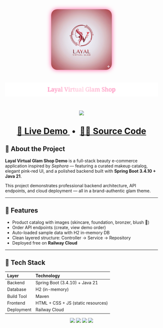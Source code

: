 <p align="center">
  <img src="IMG_3256.jpeg" width="200" alt="Layal Virtual Glam Logo" style="border-radius:20px;box-shadow:0 0 15px #ff5fa2;">
</p>

<h1 align="center">
  <p align="center">
  <img src="assets/title-shimmer.svg" alt="Animated Title – Layal Virtual Glam Shop">
</p>

<p align="center">
  <img src="https://readme-typing-svg.demolab.com?font=Playfair+Display&pause=1000&color=FF5FA2&center=true&vCenter=true&width=600&lines=Spring+Boot+%7C+Java+21;E-Commerce+Beauty+Demo;Deployed+on+Railway" />
</p>

<p align="center">
  <a href="https://layal-virtualglam-shop-production-db42.up.railway.app">
   💄 <b>Live Demo</b>
  </a>
  &nbsp;•&nbsp;
  <a href="https://github.com/LayalAlsowayigh/Layal-virtualglam-shop">
    👩‍💻 <b>Source Code</b>
  </a>
</p>



## 💋 About the Project
**Layal Virtual Glam Shop Demo** is a full-stack beauty e-commerce application inspired by *Sephora* — featuring a curated makeup catalog, elegant pink-red UI, and a polished backend built with **Spring Boot 3.4.10 + Java 21**.

This project demonstrates professional backend architecture, API endpoints, and cloud deployment — all in a brand-authentic glam theme.  

---

## 🧴 Features
- Product catalog with images (skincare, foundation, bronzer, blush 💅)
- Order API endpoints (create, view demo order)
- Auto-loaded sample data with H2 in-memory DB
- Clean layered structure: Controller → Service → Repository
- Deployed free on **Railway Cloud**

---

## 🧠 Tech Stack
| Layer | Technology |
|:------|:------------|
| Backend | Spring Boot (3.4.10) + Java 21 |
| Database | H2 (in-memory) |
| Build Tool | Maven |
| Frontend | HTML + CSS + JS (static resources) |
| Deployment | Railway Cloud |

<p align="center">
  <img src="https://img.shields.io/badge/Spring%20Boot-6DB33F?style=for-the-badge&logo=springboot&logoColor=white"/>
  <img src="https://img.shields.io/badge/Java%2021-ED8B00?style=for-the-badge&logo=openjdk&logoColor=white"/>
  <img src="https://img.shields.io/badge/Railway-App-ff5fa2?style=for-the-badge&logo=railway&logoColor=white"/>
  <img src=
